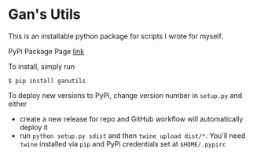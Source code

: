 # Gan's Utils

This is an installable python package for scripts I wrote for myself.

PyPi Package Page [link](https://pypi.org/project/ganutils/)

To install, simply run

```
$ pip install ganutils
```

To deploy new versions to PyPi, change version number in `setup.py` and either 

- create a new release for repo and GitHub workflow will automatically deploy it
- run `python setup.py sdist` and then `twine upload dist/*`. You'll need `twine` installed via `pip` and PyPi credentials set at `$HOME/.pypirc`
